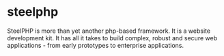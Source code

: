 # steelphp
 SteelPHP is more than yet another php-based framework. It is a website development kit. It has all it takes to build complex, robust and secure web applications - from early prototypes to enterprise applications.
